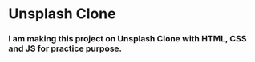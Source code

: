 # Unsplash Clone
### I am making this project on Unsplash Clone with HTML, CSS and JS for practice purpose.
